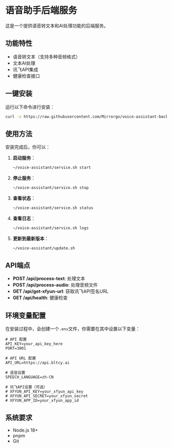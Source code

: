 # 语音助手后端服务

这是一个提供语音转文本和AI处理功能的后端服务。

## 功能特性

- 语音转文本（支持多种音频格式）
- 文本AI处理
- 讯飞API集成
- 健康检查接口

## 一键安装

运行以下命令进行安装：

```bash
curl -s https://raw.githubusercontent.com/Mirrorgo/voice-assistant-backend/master/install.sh | bash
```

## 使用方法

安装完成后，你可以：

1. **启动服务**：
   ```bash
   ~/voice-assistant/service.sh start
   ```

2. **停止服务**：
   ```bash
   ~/voice-assistant/service.sh stop
   ```

3. **查看状态**：
   ```bash
   ~/voice-assistant/service.sh status
   ```

4. **查看日志**：
   ```bash
   ~/voice-assistant/service.sh logs
   ```

5. **更新到最新版本**：
   ```bash
   ~/voice-assistant/update.sh
   ```

## API端点

- **POST /api/process-text**: 处理文本
- **POST /api/process-audio**: 处理音频文件
- **GET /api/get-xfyun-url**: 获取讯飞API签名URL
- **GET /api/health**: 健康检查

## 环境变量配置

在安装过程中，会创建一个`.env`文件，你需要在其中设置以下变量：

```
# API 配置
API_KEY=your_api_key_here
PORT=3001

# API URL 配置
API_URL=https://api.bltcy.ai

# 语音设置
SPEECH_LANGUAGE=zh-CN

# 讯飞API设置（可选）
# XFYUN_API_KEY=your_xfyun_api_key
# XFYUN_API_SECRET=your_xfyun_secret
# XFYUN_APP_ID=your_xfyun_app_id
```

## 系统要求

- Node.js 18+
- pnpm
- Git